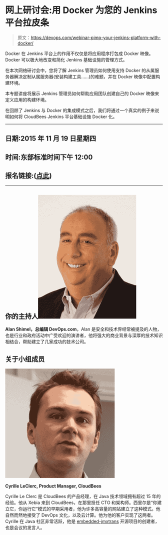 # 网上研讨会:用 Docker 为您的 Jenkins 平台拉皮条

> 原文：<https://devops.com/webinar-pimp-your-jenkins-platform-with-docker/>

Docker 在 Jenkins 平台上的作用不仅仅是将应用程序打包成 Docker 映像。Docker 可以极大地改变和简化 Jenkins 基础设施的管理方式。

在本次网络研讨会中，您将了解 Jenkins 管理员如何使用支持 Docker 的从属服务器解决定制从属服务器(安装构建工具……)的难题，并在 Docker 映像中配置构建环境。

本专题讲座将展示 Jenkins 管理员如何帮助应用团队创建自己的 Docker 映像来定义应用的构建环境。

在回顾了 Jenkins 与 Docker 的集成模式之后，我们将通过一个真实的例子来说明如何将 CloudBees Jenkins 平台基础设施 Docker 化。

* * *

## 日期:2015 年 11 月 19 日星期四

## 时间:东部标准时间下午 12:00

## 报名链接:([点此](https://attendee.gotowebinar.com/register/7458840962259429890))

* * *

## 你的主持人![alan_new_head_shot](img/52359a53ef4021c29ca1444e477941b5.png)

**Alan Shimel，总编辑 DevOps.com**，Alan 是安全和技术界经常被提及的人物，也是行业和政府活动中广受欢迎的演讲者，他将强大的商业背景与深厚的技术知识相结合，帮助建立了几家成功的技术公司。

## 关于小组成员

 **![photoCyrilleLeClerc-350x350](img/b77a40038a3ae84a1fdc9f7309f6a0fa.png)**

**Cyrille LeClerc, Product Manager, CloudBees**

Cyrille Le Clerc 是 CloudBees 的产品经理，在 Java 技术领域拥有超过 15 年的经验。他从 Xebia 来到 CloudBees，在那里担任 CTO 和架构师。西里尔是“你建立它，你运行它”模式的早期采用者，他为许多高容量的网站建立了这种模式。他自然而然地接受了 DevOps 文化，以及云计算。他为他的客户实现了这两者。Cyrille 在 Java 社区非常活跃，他是 [embedded-jmxtrans](http://www.jmxtrans.org/) 开源项目的创建者，也是会议的发言人。